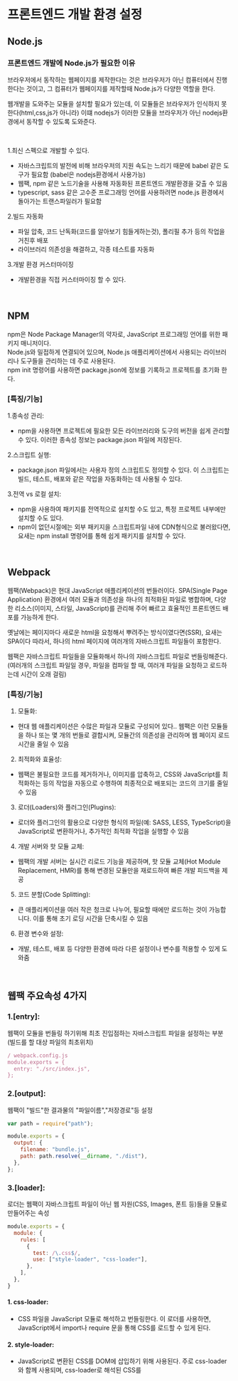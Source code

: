 # 프론트엔드 개발 환경 설정


## Node.js


### 프론트엔드 개발에 Node.js가 필요한 이유

브라우저에서 동작하는 웹페이지를 제작한다는 것은 브라우저가 아닌 컴퓨터에서 진행한다는 것이고, 
그 컴퓨터가 웹페이지를 제작할때 Node.js가 다양한 역할을 한다.

웹개발을 도와주는 모듈을 설치할 필요가 있는데, 이 모듈들은 브라우저가 인식하지 못한다(html,css,js가 아니라)
이떄 nodejs가 이러한 모듈을 브라우저가 아닌 nodejs환경에서 동작할 수 있도록 도와준다.

<br/>

1.최신 스펙으로 개발할 수 있다.
  * 자바스크립트의 발전에 비해 브라우저의 지원 속도는 느리기 때문에 babel 같은 도구가 필요함 (babel은 nodejs환경에서 사용가능)
  * 웹팩, npm 같은 노드기술을 사용해 자동화된 프론트엔드 개발환경을 갖출 수 있음
  * typescript, sass 같은 고수준 프로그래밍 언어를 사용하려면 node.js 환경에서 돌아가는 트랜스파일러가 필요함

2.빌드 자동화
  * 파일 압축, 코드 난독화(코드를 알아보기 힘들게하는것), 폴리필 추가 등의 작업을 거친후 배포
  * 라이브러리 의존성을 해결하고, 각종 테스트를 자동화

3.개발 환경 커스터마이징
  * 개발환경을 직접 커스터마이징 할 수 있다.

<br/>

## NPM

npm은 Node Package Manager의 약자로, JavaScript 프로그래밍 언어를 위한 패키지 매니저이다. <br/>
Node.js와 밀접하게 연결되어 있으며, Node.js 애플리케이션에서 사용되는 라이브러리나 도구들을 관리하는 데 주로 사용된다. <br/>
npm init 명령어를 사용하면 package.json에 정보를 기록하고 프로젝트를 초기화 한다.

### [특징/기능]

1.종속성 관리: 
  * npm을 사용하면 프로젝트에 필요한 모든 라이브러리와 도구의 버전을 쉽게 관리할 수 있다. 이러한 종속성 정보는 package.json 파일에 저장된다.

2.스크립트 실행: 
  * package.json 파일에서는 사용자 정의 스크립트도 정의할 수 있다. 이 스크립트는 빌드, 테스트, 배포와 같은 작업을 자동화하는 데 사용될 수 있다.

3.전역 vs 로컬 설치: 
  * npm을 사용하여 패키지를 전역적으로 설치할 수도 있고, 특정 프로젝트 내부에만 설치할 수도 있다.
  * npm이 없던시절에는 외부 패키지을 스크립트파일 내에 CDN형식으로 불러왔다면, 요새는 npm install 명령어를 통해 쉽게 패키지를 설치할 수 있다.

<br/>

## Webpack

웹팩(Webpack)은 현대 JavaScript 애플리케이션의 번들러이다. SPA(Single Page Application) 환경에서 여러 모듈과 의존성을 하나의 최적화된 파일로 병합하며, 
다양한 리소스(이미지, 스타일, JavaScript)를 관리해 주어 빠르고 효율적인 프론트엔드 배포를 가능하게 한다.

옛날에는 페이지마다 새로운 html을 요청해서 뿌려주는 방식이였다면(SSR), 요새는 SPA이다 따라서, 하나의 html 페이지에 여러개의 자바스크립트 파일들이 포함한다.

웹팩은 자바스크립트 파일들을 모듈화해서 하나의 자바스크립트 파일로 번들링해준다.
(여러개의 스크립트 파일일 경우, 파일을 컴파일 할 때, 여러개 파일을 요청하고 로드하는데 시간이 오래 걸림)


### [특징/기능]
1. 모듈화:
  * 현대 웹 애플리케이션은 수많은 파일과 모듈로 구성되어 있다.. 웹팩은 이런 모듈들을 하나 또는 몇 개의 번들로 결합시켜, 모듈간의 의존성을 관리하며 웹 페이지 로드 시간을 줄일 수 있음

2. 최적화와 효율성:
  * 웹팩은 불필요한 코드를 제거하거나, 이미지를 압축하고, CSS와 JavaScript를 최적화하는 등의 작업을 자동으로 수행하여 최종적으로 배포되는 코드의 크기를 줄일 수 있음

3. 로더(Loaders)와 플러그인(Plugins):
  * 로더와 플러그인의 활용으로 다양한 형식의 파일(예: SASS, LESS, TypeScript)을 JavaScript로 변환하거나, 추가적인 최적화 작업을 실행할 수 있음

4. 개발 서버와 핫 모듈 교체:
  * 웹팩의 개발 서버는 실시간 리로드 기능을 제공하며, 핫 모듈 교체(Hot Module Replacement, HMR)를 통해 변경된 모듈만을 재로드하여 빠른 개발 피드백을 제공

5. 코드 분할(Code Splitting):
  * 큰 애플리케이션을 여러 작은 청크로 나누어, 필요할 때에만 로드하는 것이 가능합니다. 이를 통해 초기 로딩 시간을 단축시킬 수 있음

6. 환경 변수와 설정:
  * 개발, 테스트, 배포 등 다양한 환경에 따라 다른 설정이나 변수를 적용할 수 있게 도와줌

<br/>

## 웹팩 주요속성 4가지


### 1.[entry]:

웹팩이 모듈을 번들링 하기위해 최초 진입점하는 자바스크립트 파일을 설정하는 부분(빌드를 할 대상 파일의 최초위치) 

```javascript
/ webpack.config.js
module.exports = {
  entry: "./src/index.js",
};
```

### 2.[output]:

웹팩이 "빌드"한 결과물의 "파일이름","저장경로"등 설정

```javascript
var path = require("path");

module.exports = {
  output: {
    filename: "bundle.js",
    path: path.resolve(__dirname, "./dist"),
  },
};
```

### 3.[loader]:

로더는 웹팩이 자바스크립트 파일이 아닌 웹 자원(CSS, Images, 폰트 등)들을 모듈로 만들어주는 속성

```javascript
module.exports = {
  module: {
    rules: [
      {
        test: /\.css$/,
        use: ["style-loader", "css-loader"],
      },
    ],
  },
}
```

#### 1. css-loader:
* CSS 파일을 JavaScript 모듈로 해석하고 번들링한다. 이 로더를 사용하면, JavaScript에서 import나 require 문을 통해 CSS를 로드할 수 있게 된다.

#### 2. style-loader:
* JavaScript로 변환된 CSS를 DOM에 삽입하기 위해 사용된다. 주로 css-loader와 함께 사용되며, css-loader로 해석된 CSS를 <style> 태그로 DOM에 추가한다.

#### 3. file-loader:
* 파일(예: 이미지, 폰트 등)을 처리하고 웹팩의 output 디렉토리에 해당 파일을 복사한다. 이로써 해당 파일에 대한 URL을 생성하게 되며, 최종 번들에 이 URL을 포함시켜 접근이 가능하게 한다.

#### 4. url-loader:
* file-loader와 유사한 작업을 수행하지만, 설정한 크기의 임계값을 기준으로 작은 파일을 Base64 인코딩하여 직접 JavaScript 번들에 포함시킬 수 있다. 이는 HTTP 요청 수를 줄이는 데 도움이 되지만, 큰 파일에 대해 사용할 경우 번들의 크기가 너무 커질 수 있으므로 주의가 필요하다.

#### 5. sass-loader:
* SASS/SCSS 파일을 웹팩이 처리할 수 있는 CSS로 변환한다. 이 로더는 node-sass 또는 dart-sass와 함께 작동하여, 웹팩 빌드 프로세스 중에 SASS 파일을 일반 CSS로 컴파일한다. 주로 css-loader와 style-loader와 체인으로 함께 사용되며, 개발자가 JavaScript에서 직접 SASS 스타일을 import할 수 있게 해준다.

#### 참고: https://webpack.js.org/loaders/

<br/>

### 4.[plugin]:

웹팩에 "추가적인 기능"을 제공하는 속성 <br/>
로더는 파일을 빌드하는 과정에 관여하는 반면, 플러그인은 빌드된 결과물의 형태를 바꾸는 속성

```javascript
module.exports = {
  plugins: [new CleanWebpackPlugin()], //빌드 이전 결과물을 제거하는 플러그인
}
```

#### 1.BannerPlugin:
* 컴파일된 출력 파일의 맨 위에 배너 또는 헤더를 추가하는 데 사용된다. 이는 주로 라이선스나 프로젝트 정보와 같은 메타 정보를 포함시키기 위해 사용된다.

#### 2.DefinePlugin:
* 컴파일 시간에 전역 상수를 정의하는 데 사용된다. 이 플러그인을 사용하여 환경 변수 같은 값을 코드에 주입할 수 있다. 예를 들면, 개발 및 프로덕션 환경에 따라 다른 API 엔드포인트를 사용하고 싶을 때 유용하다.

#### 3.HtmlWebpackPlugin:
* HTML 파일을 생성하며, 웹팩으로 번들링된 JavaScript, CSS, 그 외 자원들을 자동으로 HTML에 포함시켜준다. SPA(Single Page Application)나 여러 페이지로 구성된 애플리케이션에서 유용하게 사용된다.

#### 4.CleanWebpackPlugin:
* 매번 웹팩을 실행할 때마다, 이전에 생성된 빌드 파일들을 자동으로 삭제하는 데 사용된다. 이로써 빌드 디렉토리가 오래된 또는 불필요한 파일로 인해 오염되는 것을 방지한다.

#### 5.MiniCssExtractPlugin:
* JavaScript에서 분리된 CSS를 별도의 파일로 추출하는 데 사용된다. 이렇게 함으로써, CSS를 비동기적으로 로드하거나 별도의 CSS 파일로 캐시하는 것이 가능해져 웹의 로딩 성능이 향상된다.

#### 참고: https://webpack.js.org/configuration/plugins/

<br/>

## webpack-dev-server

webpack-dev-server는 웹팩으로 번들링된 웹 애플리케이션을 개발 환경에서 빠르고 효율적으로 테스트하고 미리보기 위한 간단한 웹 서버이다. 

```javascript
npm i -D webpack-dev-server // 설치 명령어 
```

```javascript
{
  "scripts": {
    "start": "webpack-dev-server" // 웹팩 개발서버 실행
  }
}
```

```javascript
//웹팩 데브서버 설정
devServer: {
  overlay: true, // 컴파일 중 에러나 경고가 발생하면 브라우저 화면에 오버레이를 통해 표시
  stats: "errors-only", // 통계 출력을 '오류만'으로 제한
  contentBase: path.join(__dirname, "dist"),  // 번들된 파일들을 제공할 경로
  publicPath: "/", // 번들된 자원을 제공할 경로 (웹 서버 기준)
  host: "dev.domain.com", // 개발 서버의 호스트명을 설정
  port: 8081, // 웹팩 서버 포트 번호
  historyApiFallback: true, // 404 응답 대신 index.html을 제공 (클라이언트 측 라우팅에 유용)
  // before: (app) => { // 개발 서버 실행 전 특정 라우트 설정 (예: mock API)
  //   app.get("/api/keywords", (req, res) => {
  //     res.json([
  //       { keyword: "이탈리아" },
  //       { keyword: "세프의요리" },
  //       { keyword: "제철" },
  //       { keyword: "홈파티" },
  //     ]);
  //   });
  // },
  before: (app) => { // `apiMocker` 라이브러리를 사용하여 mock API 설정
    app.use(apiMocker("/api", "mocks/api"));
  },
  proxy: {
    "/api": "http://localhost:8081", // "/api"로 시작하는 요청을 `http://localhost:8081`로 프록시
  },
}
```

위에 없는옵션들은 공식문서에서 천천히 읽고 설정해주면 된다. 

#### 참고: https://webpack.js.org/configuration/dev-server/

<br/>

## 바벨(Babel)
Babel은 JavaScript 컴파일러로써, 최신 JavaScript(ES6 이상) 문법을 이전 버전의 JavaScript(ES5 등)로 변환해주는 도구이다. <br/>
이는 오래된 브라우저나 환경에서도 최신 JavaScript 코드를 호환성 있게 실행할 수 있도록 도와준다. Babel은 플러그인과 프리셋의 시스템을 사용하여 변환 과정을 매우 유연하게 구성할 수 있습니다.

### 프리셋
Babel의 프리셋은 특정 변환을 위한 여러 플러그인의 집합이다. 필요한 플러그인을 일일이 설정하는 일은 매우 난해한 일이기 때문이다.
즉 목적에 맞게 여러가지 플러그인을 세트로 모아놓은 것을 "프리셋"이라고 한다.Babel과 관련된 이러한 프리셋들은 바벨 설정 파일 (예: .babelrc 또는 babel.config.js)에서 presets 배열 안에 정의되어 사용된다.

### [자주쓰는 preset]:
#### 1. @babel/preset-env:
* ES2015 이후의 모든 버전의 JavaScript를 ES5로 변환해준니다. targets 옵션을 통해 특정 브라우저나 환경을 지정하면, 해당 환경에서 지원되는 기능은 변환하지 않고, 지원되지 않는 기능만 변환하는 스마트한 변환을 수행한다.

#### 2. @babel/preset-flow:
* 기능: preset-flow는 Flow 타입 주석을 제거하여 표준 JavaScript로 코드를 변환한다. Flow는 정적 타입 검사를 위한 JavaScript 확장이다.

#### 3. @babel/preset-react:
* React JSX 문법과 기타 React 관련 기능들을 변환하는 데 사용된다. JSX는 React 컴포넌트를 정의할 때 사용하는 XML과 유사한 문법이다.

#### 4. @babel/preset-typescript:
* TypeScript 코드를 표준 JavaScript로 변환한다. TypeScript는 정적 타입 검사를 제공하는 JavaScript의 확장이다. 이 프리셋을 사용하여 TypeScript의 타입 주석 및 기타 TypeScript 전용 문법을 제거한다.

```javascript
// babel.config.js:
module.exports = {
  presets: ["@babel/preset-env","@babel/preset-flow","@babel/preset-react","@babel/preset-typescript"],
}
```

#### 참고: https://babeljs.io/docs/presets

<br/>

## ESLint
ESLint는 자바스크립트 코드에서 발견되는 문제점들을 식별해주는 정적 분석 도구이다. 코드의 포맷을 일관적으로 유지하고, 버그를 예방하며, 특정 스타일 가이드라인을 강제하기 위해 사용한다. ESLint 설정 파일은 프로젝트의 루트에 위치하며, 다양한 옵션을 통해 사용자가 규칙을 사용자 정의할 수 있게 해준다.
```javascript
module.exports = {
    "env": {
        "browser": true,
        "es2021": true
    },
    "extends": "eslint:recommended",
    "overrides": [
    ],
    "parserOptions": {
        "ecmaVersion": "latest",
        "sourceType": "module"
    },
    "rules": {
    }
}
```

#### 1.env:
  * 이 옵션은 코드가 실행될 환경을 정의한다. 여기서는 "browser"와 "es2021"이 설정되어 있어, 브라우저 환경과 ECMAScript 2021 버전의 최신 기능을 사용할 수 있다.

#### 2.extends:
  * 기본 ESLint 규칙 외에도 다른 규칙 세트를 확장하여 사용할 수 있다. 여기서는 "eslint:recommended"를 사용하여 ESLint에서 권장하는 기본 규칙 세트를 활성화하고 있다.

#### 3.overrides:
  * 특정 파일에 대해 다른 ESLint 규칙을 적용하려면 이 옵션을 사용한다.

#### 4.parserOptions:
  * 파서 옵션을 설정하여 JavaScript 버전(여기서는 "latest") 및 소스 유형(여기서는 "module")을 지정한다. 이렇게 하면 최신 ECMAScript 버전의 구문을 사용할 수 있고, 모듈 형식으로 코드를 작성할 수 있다.

#### 5.rules:
  * ESLint 규칙을 개별적으로 설정하거나 재정의하는 옵션이다. 

#### 참고: https://eslint.org/docs/latest/use/getting-started

<br/>

## Prettier
Prettier는 코드 포매팅 도구로, 개발자들이 작성한 코드를 일관된 스타일로 자동으로 정리해주는 도구이다. 프로젝트에서 사용하는 여러 언어와 파일 형식을 지원하며, 팀원들 간의 코드 스타일 차이를 줄여 코드 리뷰 과정을 더 간결하고 효율적으로 만들어즌다. 설정 옵션을 통해 특정 코딩 스타일 가이드라인을 준수하도록 커스터마이징할 수 있다. Prettier의 설정은 보통 prettierrc 파일에 작성하는데, prettierrc 파일에는 Prettier가 코드를 어떻게 포맷해야 하는지에 대한 다양한 규칙과 설정이 들어있다. 간단한 Prettier의 설정파일을 살펴보면, 

```javascript
{
  "tabWidth": 2,
  "semi": true,
  "singleQuote": true,
  "trailingComma": "all",
  "bracketSpacing": true
}
```
* tabWidth: 한 탭의 공백 수를 정의. (예: "tabWidth": 2는 탭 한 개가 2개의 공백과 같은 폭을 가짐)
* semi: 세미콜론의 사용 여부를 정의. true로 설정하면 문장 끝에 세미콜론이 자동으로 추가
* singleQuote: 문자열을 작성할 때 단일 따옴표를 사용할지, 아니면 이중 따옴표를 사용할지 정의
* trailingComma: 객체 또는 배열의 마지막 항목 뒤에 쉼표를 추가할지 여부를 정의. 이렇게 하면 Git 차이점이 더 명확해지고, 요소를 추가하거나 제거할 때 실수할 가능성이 줄어듬
* bracketSpacing: 객체 리터럴에서 괄호 사이에 공백을 넣을지 여부를 결정


또는 eslintrc파일에서 추천 프리티어 플러그인 추가함으로써 간단하게 설정할 수 있다
```javascirpt
extends: ["eslint:recommended", "plugin:prettier/recommended"],
```

#### 참고: https://prettier.io/docs/en/options.html

<br/>

## 폴더 구성

- src: 검색 어플리케이션 프론트엔드 소스
- server: 검색 어플리케이션 API 서버 코드 
- resource: 강의 진행에 필요한 자료. 이미지나 이론 실습용 코드
- react-sample: 마지막에 순서인 리액트 개발환경 구성을 위한 실습 코드

<br/>

## 브랜치

- `1-webpack/1-entry`: 웹팩 엔트리/아웃풋 실습
- `1-webpack/2-loader`: 웹팩 로더 실습
- `1-webpack/3-plugin`: 웹팩 플러그인 실습
- `2-babel/1-babel`: 바벨 실습
- `2-babel/2-sass`: 사스 실습
- `3-lint/1-eslint`: 린트 실습
- `3-lint/2-prettier`: 프리티어 실습
- `4-webpack/1-dev-server`: 웹팩 개발 서버 실습
- `4-webpack/2-hot`: 웹팩 핫로딩 실습
- `4-webpack/3-optimazation`: 웹팩 최적화 실습
- `5-sample/1-react`: 리액트 샘플 실습
- `master`: 최종 결과물

<br/>

## 참고
* https://webpack.kr/concepts/
* https://babeljs.io/docs/
* https://eslint.org/docs/latest/
* https://prettier.io/docs/en/
* https://jeonghwan-kim.github.io/series/2019/12/09/frontend-dev-env-npm.html#1-%ED%94%84%EB%A1%A0%ED%8A%B8%EC%97%94%EB%93%9C-%EA%B0%9C%EB%B0%9C%EC%97%90-nodejs%EA%B0%80-%ED%95%84%EC%9A%94%ED%95%9C-%EC%9D%B4%EC%9C%A0
